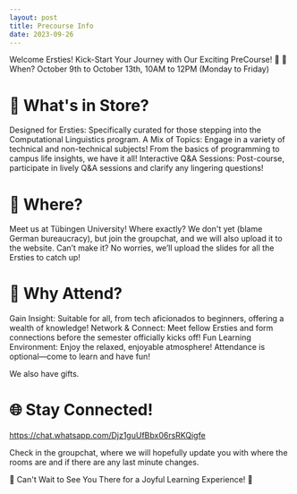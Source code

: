 ```yaml
---
layout: post
title: Precourse Info
date: 2023-09-26
---
```



Welcome Ersties! Kick-Start Your Journey with Our Exciting PreCourse! 🎉
📅 When?
October 9th to October 13th, 10AM to 12PM (Monday to Friday)

# 🌟 What's in Store?
Designed for Ersties: Specifically curated for those stepping into the Computational Linguistics program.
A Mix of Topics: Engage in a variety of technical and non-technical subjects! From the basics of programming to campus life insights, we have it all!
Interactive Q&A Sessions: Post-course, participate in lively Q&A sessions and clarify any lingering questions!

# 📍 Where?
Meet us at Tübingen University! Where exactly? We don't yet (blame German bureaucracy), but join the groupchat, and we will also upload it to the website. Can’t make it? No worries, we’ll upload the slides for all the Ersties to catch up!

# 🌈 Why Attend?
Gain Insight: Suitable for all, from tech aficionados to beginners, offering a wealth of knowledge!
Network & Connect: Meet fellow Ersties and form connections before the semester officially kicks off!
Fun Learning Environment: Enjoy the relaxed, enjoyable atmosphere! Attendance is optional—come to learn and have fun!

We also have gifts. 

# 🌐 Stay Connected!
https://chat.whatsapp.com/Djz1guUfBbx06rsRKQigfe

Check in the groupchat, where we will hopefully update you with where the rooms are and if there are any last minute changes. 

🎊 Can't Wait to See You There for a Joyful Learning Experience! 🎊
